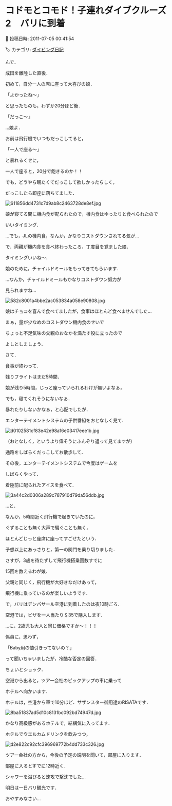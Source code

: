 # コドモとコモド！子連れダイブクルーズ2　バリに到着

📅 投稿日時: 2011-07-05 00:41:54

🏷️ カテゴリ: [ダイビング日記](ce3a7a8d424d112fce83ee85c81a0e344.md)

んで．





成田を離陸した直後．


初めて，自分一人の席に座って大喜びの娘．





「よかったね～」


と思ったものも，わずか20分ほど後．


「だっこ～」





…娘よ．


お前は飛行機でいつもだっこしてると，


「一人で座る～」


と暴れるくせに，


一人で座ると，20分で飽きるのか！！





でも，どうやら眠たくてだっこして欲しかったらしく，


だっこしたら即座に落ちてました．




![611856dd4731c7d9ab8c2463728de8ef.jpg](images/611856dd4731c7d9ab8c2463728de8ef.jpg)







娘が寝てる間に機内食が配られたので，機内食はゆったりと食べられたので


いいタイミング．





…でも，JLの機内食，なんか，かなりコストダウンされてる気が…





で．両親が機内食を食べ終わったころ，丁度目を覚ました娘．


タイミングいいね～．





娘のために，チャイルドミールをもってきてもらいます．


…なんか，チャイルドミールもかなりコストダウン努力が


見られますね…




![582c8001a4bbe2ac053834a058e90808.jpg](images/582c8001a4bbe2ac053834a058e90808.jpg)




娘はチョコを喜んで食べてましたが，食事はほとんど食べませんでした…





まぁ，量が少なめのコストダウン機内食のせいで


ちょっと不足気味の父親のおなかを満たす役に立ったので


よしとしましょう．





さて．


食事が終わって．


残りフライトはまだ5時間．





娘が残り5時間，じっと座っていられるわけが無いよなぁ，


でも，寝てくれそうにないなぁ．


暴れたりしないかなぁ，と心配でしたが．





エンターテイメントシステムの子供番組をおとなしく見て．




![d0102581cf83e42e98a16e03417eee1b.jpg](images/d0102581cf83e42e98a16e03417eee1b.jpg)




（おとなしく，というより偉そうにふんぞり返って見てますが）





通路をしばらくだっこしてお散歩して．


その後，エンターテイメントシステムで今度はゲームを


しばらくやって．





着陸前に配られたアイスを食べて．




![3a44c2d0306a289c787910d79da56ddb.jpg](images/3a44c2d0306a289c787910d79da56ddb.jpg)







…と．


なんか，5時間近く飛行機で起きていたのに，


ぐずることも無く大声で騒ぐことも無く，


ほとんどじっと座席に座ってすごせたという．





予想以上にあっさりと，第一の関門を乗り切りました．





さすが，3歳を待たずして飛行機搭乗回数すでに


15回を数えるわが娘．


父親と同じく，飛行機が大好きなだけあって，


飛行機に乗っているのが楽しいようです．





で，バリはデンパサール空港に到着したのは夜10時ごろ．


空港では，ビザを一人当たり＄35で購入します．


…に，2歳児も大人と同じ価格ですか～！！！


係員に，思わず，


「Baby用の値引きってないの？」


って聞いちゃいましたが，冷酷な否定の回答．


ちょいとショック．





空港から出ると，ツアー会社のピックアップの車に乗って


ホテルへ向かいます．


ホテルは，空港から車で10分ほど．サザンスター御用達のRISATAです．




![8ba51837ad5d10c8131bc092bd74947d.jpg](images/8ba51837ad5d10c8131bc092bd74947d.jpg)




かなり高級感があるホテルで，結構気に入ってます．





ホテルでウエルカムドリンクを飲みつつ，




![d2e822c92cfc396969772b4dd733c326.jpg](images/d2e822c92cfc396969772b4dd733c326.jpg)




ツアー会社の方から，今後の予定の説明を聞いて，部屋に入ります．





部屋に入るとすでに12時近く．


シャワーを浴びると速攻で撃沈でした…





明日は一日バリ観光です．


おやすみなさい…
